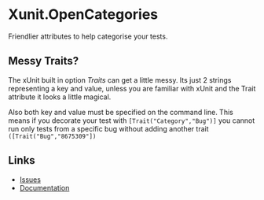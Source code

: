 # Xunit.OpenCategories
Friendlier attributes to help categorise your tests.

## Messy Traits?
The xUnit built in option *Traits* can get a little messy. Its just 2 strings representing a key and value, unless you are familiar with xUnit and the Trait attribute it looks a little magical.

Also both key and value must be specified on the command line. This means if you decorate your test with
`[Trait("Category","Bug")]` you cannot run only tests from a specific bug  without adding another trait `([Trait("Bug","8675309"])`

## Links

- [Issues](https://github.com/baynezy/Xunit.OpenCategories/issues)
- [Documentation](https://baynezy.github.io/Xunit.OpenCategories/)